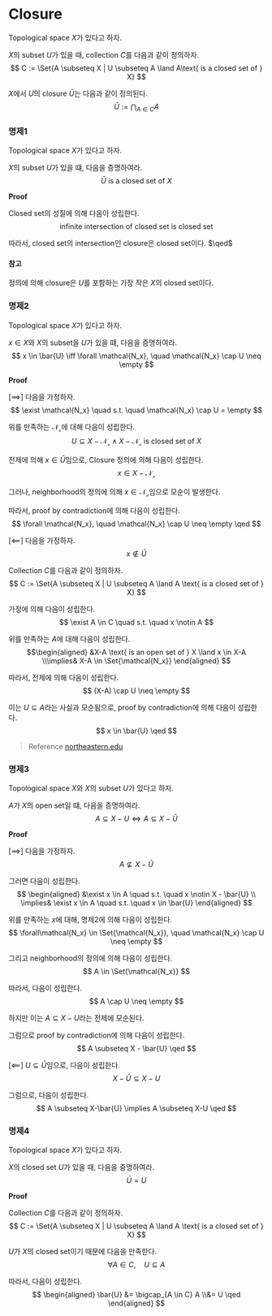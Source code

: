 # Closure
Topological space $X$가 있다고 하자.

$X$의 subset $U$가 있을 때, collection $C$를 다음과 같이 정의하자.
$$ C := \Set{A \subseteq X | U \subseteq A \land A\text{ is a closed set of } X} $$

$X$에서 $U$의 closure $\bar{U}$는 다음과 같이 정의된다.
$$ \bar{U} := \bigcap_{A \in C}A $$

### 명제1
Topological space $X$가 있다고 하자.

$X$의 subset $U$가 있을 떄, 다음을 증명하여라.
$$ \bar{U} \text{ is a closed set of } X $$

**Proof**

Closed set의 성질에 의해 다음이 성립한다.
$$ \text{infinite intersection of closed set is closed set} $$

따라서, closed set의 intersection인 closure은 closed set이다. $\qed$

#### 참고
정의에 의해 closure은 $U$를 포함하는 가장 작은 $X$의 closed set이다.

### 명제2
Topological space $X$가 있다고 하자.

$x \in X$와 $X$의 subset을 $U$가 있을 떄, 다음을 증명하여라.
$$ x \in \bar{U} \iff \forall \mathcal{N_x}, \quad \mathcal{N_x} \cap U \neq \empty $$

**Proof**

[$\implies$]
 다음을 가정하자.
$$ \exist \mathcal{N_x} \quad s.t. \quad \mathcal{N_x} \cap U = \empty $$

위를 만족하는 $\mathcal{N_x}$에 대해 다음이 성립한다.
$$ U \subseteq X-\mathcal{N_x} \land X - \mathcal{N_x} \text{ is closed set of }X $$

전제에 의해 $x \in \bar{U}$임으로, Closure 정의에 의해 다음이 성립한다.
$$ x \in X - \mathcal{N_x} $$

그러나, neighborhood의 정의에 의해 $x \in \mathcal{N_x}$임으로 모순이 발생한다.

따라서, proof by contradiction에 의해 다음이 성립한다.
$$ \forall \mathcal{N_x}, \quad \mathcal{N_x} \cap U \neq \empty \qed $$

[$\impliedby$]
다음을 가정하자.
$$ x \notin \bar{U} $$

Collection $C$를 다음과 같이 정의하자.
$$ C := \Set{A \subseteq X | U \subseteq A \land A \text{ is a closed set of } X} $$

가정에 의해 다음이 성립한다.
$$ \exist A \in C \quad s.t. \quad x \notin A  $$

위를 만족하는 $A$에 대해 다음이 성립한다.
$$\begin{aligned} &X-A \text{ is an open set of } X \land x \in X-A \\\implies& X-A \in \Set{\mathcal{N_x}} \end{aligned} $$

따라서, 전제에 의해 다음이 성립한다.
$$ (X-A) \cap U \neq \empty $$

이는 $U \subseteq A$라는 사실과 모순됨으로, proof by contradiction에 의해 다음이 성립한다.
$$ x \in \bar{U} \qed $$

> Reference
> [northeastern.edu](https://web.northeastern.edu/suciu/MATH4565/MATH4565-fa21-handout2.pdf)

### 명제3
Topological space $X$와 $X$의 subset $U$가 있다고 하자.

$A$가 $X$의 open set일 떄, 다음을 증명하여라.
$$ A \subseteq X - U \iff A  \subseteq X - \bar{U} $$

**Proof**

[$\implies$]
다음을 가정하자.
$$ A \nsubseteq X - \bar{U} $$

그러면 다음이 성립한다.
$$ \begin{aligned} &\exist x \in A \quad s.t. \quad x \notin X - \bar{U} \\ \implies& \exist x \in A \quad s.t. \quad x \in \bar{U} \end{aligned} $$

위를 만족하는 $x$에 대해, 명제2에 의해 다음이 성립한다.
$$ \forall\mathcal{N_x} \in \Set{\mathcal{N_x}}, \quad \mathcal{N_x} \cap U \neq \empty $$

그리고 neighborhood의 정의에 의해 다음이 성립한다.
$$ A \in \Set{\mathcal{N_x}} $$

따라서, 다음이 성립한다.
$$ A \cap U \neq \empty $$

하지만 이는 $A \subseteq X-U$라는 전제에 모순된다.

그럼으로 proof by contradiction에 의해 다음이 성립한다.
$$ A \subseteq X - \bar{U} \qed $$

[$\impliedby$]
$U \subseteq \bar{U}$임으로, 다음이 성립한다.
$$ X - \bar{U} \subseteq X - U $$

그럼으로, 다음이 성립한다.
$$ A \subseteq X-\bar{U} \implies A \subseteq X-U \qed $$

### 명제4
Topological space $X$가 있다고 하자.

$X$의 closed set $U$가 있을 때, 다음을 증명하여라.
$$ \bar{U} = U $$

**Proof**

Collection $C$를 다음과 같이 정의하자.
$$ C := \Set{A \subseteq X | U \subseteq A \land A \text{ is a closed set of } X} $$

$U$가 $X$의 closed set이기 때문에 다음을 만족한다.
$$ \forall A \in C, \quad U \subseteq A$$

따라서, 다음이 성립한다.
$$ \begin{aligned} \bar{U} &= \bigcap_{A \in C} A \\&= U \qed \end{aligned} $$
